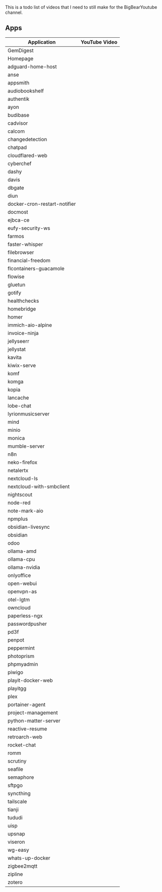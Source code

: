 This is a todo list of videos that I need to still make for the BigBearYoutube channel.

## Apps

| Application | YouTube Video |
| --- | --- |
| GemDigest |  |
| Homepage |  |
| adguard-home-host |  |
| anse |  |
| appsmith |  |
| audiobookshelf |  |
| authentik |  |
| ayon |  |
| budibase |  |
| cadvisor |  |
| calcom |  |
| changedetection |  |
| chatpad |  |
| cloudflared-web |  |
| cyberchef |  |
| dashy |  |
| davis |  |
| dbgate |  |
| diun |  |
| docker-cron-restart-notifier |  |
| docmost |  |
| ejbca-ce |  |
| eufy-security-ws |  |
| farmos |  |
| faster-whisper |  |
| filebrowser |  |
| financial-freedom |  |
| flcontainers-guacamole |  |
| flowise |  |
| gluetun |  |
| gotify |  |
| healthchecks |  |
| homebridge |  |
| homer |  |
| immich-aio-alpine |  |
| invoice-ninja |  |
| jellyseerr |  |
| jellystat |  |
| kavita |  |
| kiwix-serve |  |
| komf |  |
| komga |  |
| kopia |  |
| lancache |  |
| lobe-chat |  |
| lyrionmusicserver |  |
| mind |  |
| minio |  |
| monica |  |
| mumble-server |  |
| n8n |  |
| neko-firefox |  |
| netalertx |  |
| nextcloud-ls |  |
| nextcloud-with-smbclient |  |
| nightscout |  |
| node-red |  |
| note-mark-aio |  |
| npmplus |  |
| obsidian-livesync |  |
| obsidian |  |
| odoo |  |
| ollama-amd |  |
| ollama-cpu |  |
| ollama-nvidia |  |
| onlyoffice |  |
| open-webui |  |
| openvpn-as |  |
| otel-lgtm |  |
| owncloud |  |
| paperless-ngx |  |
| passwordpusher |  |
| pd3f |  |
| penpot |  |
| peppermint |  |
| photoprism |  |
| phpmyadmin |  |
| piwigo |  |
| playit-docker-web |  |
| playitgg |  |
| plex |  |
| portainer-agent |  |
| project-management |  |
| python-matter-server |  |
| reactive-resume |  |
| retroarch-web |  |
| rocket-chat |  |
| romm |  |
| scrutiny |  |
| seafile |  |
| semaphore |  |
| sftpgo |  |
| syncthing |  |
| tailscale |  |
| tianji |  |
| tududi |  |
| uisp |  |
| upsnap |  |
| viseron |  |
| wg-easy |  |
| whats-up-docker |  |
| zigbee2mqtt |  |
| zipline |  |
| zotero |  |


